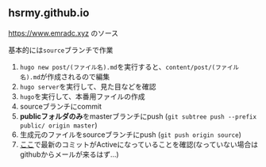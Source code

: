 ## hsrmy.github.io
https://www.emradc.xyz のソース

基本的には```source```ブランチで作業

  1. ```hugo new post/(ファイル名).md```を実行すると、```content/post/(ファイル名).md```が作成されるので編集
  2. ```hugo server```を実行して、見た目などを確認
  3. ```hugo```を実行して、本番用ファイルの作成
  4. sourceブランチにcommit
  5. **publicフォルダのみ**をmasterブランチにpush (```git subtree push --prefix public/ origin master```)
  6. 生成元のファイルをsourceブランチにpush (```git push origin source```)
  7. [ここ](https://github.com/hsrmy/hsrmy.github.io/deployments)で最新のコミットがActiveになっていることを確認(なっていない場合はgithubからメールが来るはず...)

